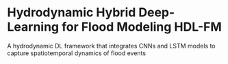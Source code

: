 # Hydrodynamic Hybrid Deep-Learning for Flood Modeling HDL-FM
A hydrodynamic DL framework that integrates CNNs and LSTM models to capture spatiotemporal dynamics of flood events
